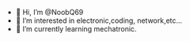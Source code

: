 - 👋 Hi, I’m @NoobQ69
- 👀 I’m interested in electronic,coding, network,etc...
- 🌱 I’m currently learning mechatronic.
